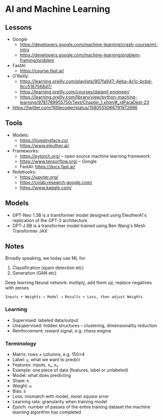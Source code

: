 # AI and Machine Learning

## Lessons

- Google
	- https://developers.google.com/machine-learning/crash-course/ml-intro
	- https://developers.google.com/machine-learning/problem-framing/problem
- FastAI
	- https://course.fast.ai/
- O’Reilly:
	- https://learning.oreilly.com/playlists/907fa947-4eba-4c1c-bcbd-9cc5167568d7/
	- https://learning.oreilly.com/courses/dataml-engineer/
	- https://learning.oreilly.com/library/view/python-machine-learning/9781789955750/Text/Chapter_1.xhtml#_idParaDest-23
- https://twitter.com/1littlecoder/status/1580555066791972866

## Tools

- Models:
	- https://huggingface.co/
	- https://www.eleuther.ai/
- Frameworks:
	- https://pytorch.org/ – open source machine learning framework
	- https://www.tensorflow.org/ – Google
	- FastAI: https://docs.fast.ai/
- Notebooks:
	- https://jupyter.org/
	- https://colab.research.google.com/
	- https://www.kaggle.com/

## Models

- GPT-Neo 1.3B is a transformer model designed using EleutherAI's replication of the GPT-3 architecture
- GPT-J 6B is a transformer model trained using Ben Wang's Mesh Transformer JAX

## Notes

Broadly speaking, we today use ML for:

1. Classification (spam detection etc)
2. Generation (GAN etc)

Deep learning
Neural network: multiply, add them up, replace negatives with zeroes

	Inputs + Weights → Model → Results + Loss, then adjust Weights

### Learning

- Supervised: labeled data/output
- Unsupervised: hidden structures – clustering, dimensionality reduction
- Reinforcement: reward signal, e.g. chess engine

### Terminology

- Matrix: rows × columns, e.g. 150×4
- Label: `y`, what we want to predict
- Features: inputs, x₁, x₂
- Example: one piece of data (features, label or unlabeled)
- Model: what does predicting
- Slope: `m`
- Weight: `w`
- Bias: `b`
- Loss: mismatch with model, _mean square error_
- Learning rate: granularity when training model
- Epoch: number of passes of the entire training dataset the machine learning algorithm has completed

